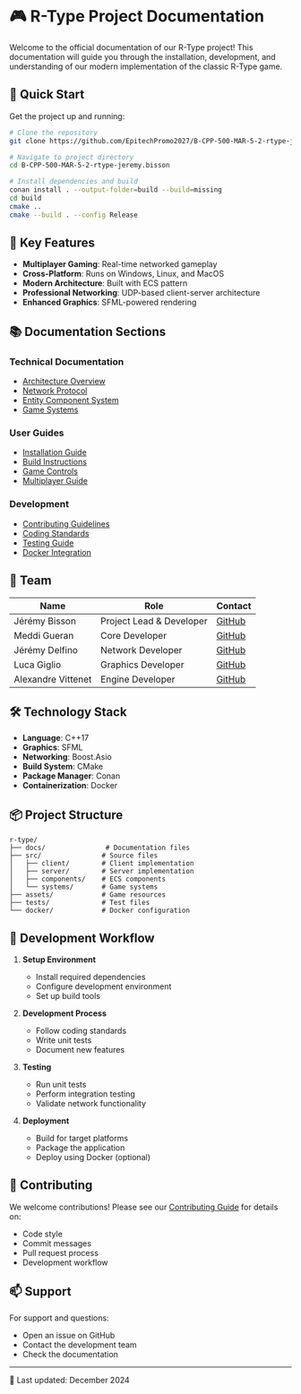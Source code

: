 # 🎮 R-Type Project Documentation

Welcome to the official documentation of our R-Type project! This documentation will guide you through the installation, development, and understanding of our modern implementation of the classic R-Type game.

## 🚀 Quick Start

Get the project up and running:

```bash
# Clone the repository
git clone https://github.com/EpitechPromo2027/B-CPP-500-MAR-5-2-rtype-jeremy.bisson.git

# Navigate to project directory
cd B-CPP-500-MAR-5-2-rtype-jeremy.bisson

# Install dependencies and build
conan install . --output-folder=build --build=missing
cd build
cmake ..
cmake --build . --config Release
```

## 🎯 Key Features

- **Multiplayer Gaming**: Real-time networked gameplay
- **Cross-Platform**: Runs on Windows, Linux, and MacOS
- **Modern Architecture**: Built with ECS pattern
- **Professional Networking**: UDP-based client-server architecture
- **Enhanced Graphics**: SFML-powered rendering

## 📚 Documentation Sections

### Technical Documentation
- [Architecture Overview](./technical/architecture.md)
- [Network Protocol](./technical/network.md)
- [Entity Component System](./technical/ecs.md)
- [Game Systems](./technical/systems.md)

### User Guides
- [Installation Guide](./guides/installation.md)
- [Build Instructions](./guides/building.md)
- [Game Controls](./guides/controls.md)
- [Multiplayer Guide](./guides/multiplayer.md)

### Development
- [Contributing Guidelines](./development/contributing.md)
- [Coding Standards](./development/coding-standards.md)
- [Testing Guide](./development/testing.md)
- [Docker Integration](./development/docker.md)

## 👥 Team

| Name | Role | Contact |
|------|------|---------|
| Jérémy Bisson | Project Lead & Developer | [GitHub](https://github.com/jeremybepitech) |
| Meddi Gueran | Core Developer | [GitHub](https://github.com/MeddiGU) |
| Jérémy Delfino | Network Developer | [GitHub](https://github.com/jeremydelfino) |
| Luca Giglio | Graphics Developer | [GitHub](https://github.com/LaJinxKonAime) |
| Alexandre Vittenet | Engine Developer | [GitHub](https://github.com/SHRaton) |

## 🛠️ Technology Stack

- **Language**: C++17
- **Graphics**: SFML
- **Networking**: Boost.Asio
- **Build System**: CMake
- **Package Manager**: Conan
- **Containerization**: Docker

## 📦 Project Structure

```
r-type/
├── docs/               # Documentation files
├── src/               # Source files
│   ├── client/        # Client implementation
│   ├── server/        # Server implementation
│   ├── components/    # ECS components
│   └── systems/       # Game systems
├── assets/            # Game resources
├── tests/             # Test files
└── docker/            # Docker configuration
```

## 🔄 Development Workflow

1. **Setup Environment**
   - Install required dependencies
   - Configure development environment
   - Set up build tools

2. **Development Process**
   - Follow coding standards
   - Write unit tests
   - Document new features

3. **Testing**
   - Run unit tests
   - Perform integration testing
   - Validate network functionality

4. **Deployment**
   - Build for target platforms
   - Package the application
   - Deploy using Docker (optional)

## 🤝 Contributing

We welcome contributions! Please see our [Contributing Guide](./development/contributing.md) for details on:
- Code style
- Commit messages
- Pull request process
- Development workflow

## 📫 Support

For support and questions:
- Open an issue on GitHub
- Contact the development team
- Check the documentation

---

📅 Last updated: December 2024